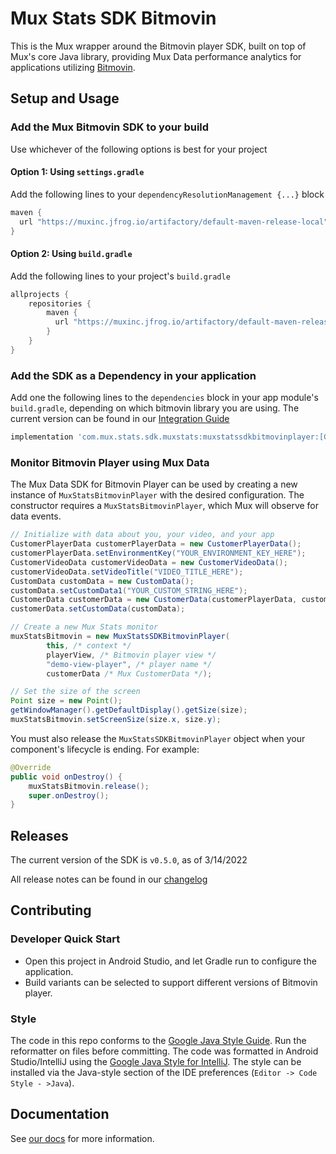 # Mux Stats SDK Bitmovin

This is the Mux wrapper around the Bitmovin player SDK, built on top of Mux's core Java library,
providing Mux Data performance analytics for applications utilizing
[Bitmovin](https://bitmovin.com/docs/player).

## Setup and Usage 
### Add the Mux Bitmovin SDK to your build 

Use whichever of the following options is best for your project

#### Option 1: Using `settings.gradle`
Add the following lines to your `dependencyResolutionManagement {...}` block
```groovy
maven {
  url "https://muxinc.jfrog.io/artifactory/default-maven-release-local"
}
```

#### Option 2: Using `build.gradle`
Add the following lines to your project's `build.gradle` 
```groovy
allprojects {
    repositories {
        maven {
          url "https://muxinc.jfrog.io/artifactory/default-maven-release-local"
        }
    }
}
```

### Add the SDK as a Dependency in your application
Add one the following lines to the `dependencies` block in your app module's `build.gradle`, depending on which bitmovin library you are using. The current version can be found in our [Integration Guide](https://docs.mux.com/docs/bitmovin-integration-guide)

```groovy
implementation 'com.mux.stats.sdk.muxstats:muxstatssdkbitmovinplayer:[CurrentVersion]'
```

### Monitor Bitmovin Player using Mux Data
The Mux Data SDK for Bitmovin Player can be used by creating a new instance of `MuxStatsBitmovinPlayer` with the desired configuration. The constructor requires a `MuxStatsBitmovinPlayer`, which Mux will observe for data events.

```java
// Initialize with data about you, your video, and your app
CustomerPlayerData customerPlayerData = new CustomerPlayerData();
customerPlayerData.setEnvironmentKey("YOUR_ENVIRONMENT_KEY_HERE");
CustomerVideoData customerVideoData = new CustomerVideoData();
customerVideoData.setVideoTitle("VIDEO_TITLE_HERE");
CustomData customData = new CustomData();
customData.setCustomData1("YOUR_CUSTOM_STRING_HERE");
CustomerData customerData = new CustomerData(customerPlayerData, customerVideoData, null);
customerData.setCustomData(customData);

// Create a new Mux Stats monitor 
muxStatsBitmovin = new MuxStatsSDKBitmovinPlayer(
        this, /* context */
        playerView, /* Bitmovin player view */ 
        "demo-view-player", /* player name */
        customerData /* Mux CustomerData */);

// Set the size of the screen
Point size = new Point();
getWindowManager().getDefaultDisplay().getSize(size);
muxStatsBitmovin.setScreenSize(size.x, size.y);
```

You must also release the `MuxStatsSDKBitmovinPlayer` object when your component's lifecycle is ending. For example:

```java
@Override
public void onDestroy() {
    muxStatsBitmovin.release();
    super.onDestroy();
}
```

## Releases
The current version of the SDK is `v0.5.0`, as of 3/14/2022

All release notes can be found in our [changelog](RELEASENOTES.md)

## Contributing
### Developer Quick Start
- Open this project in Android Studio, and let Gradle run to configure the application.
- Build variants can be selected to support different versions of Bitmovin player.

### Style
The code in this repo conforms to the [Google Java Style Guide](https://google.github.io/styleguide/javaguide.html). Run the reformatter on files before committing.
The code was formatted in Android Studio/IntelliJ using the [Google Java Style for IntelliJ](https://github.com/google/styleguide/blob/gh-pages/intellij-java-google-style.xml). The style can be installed via the Java-style section of the IDE preferences (`Editor -> Code Style - >Java`).

## Documentation
See [our docs](https://docs.mux.com/docs/theoplayer-integration-guide) for more information.
